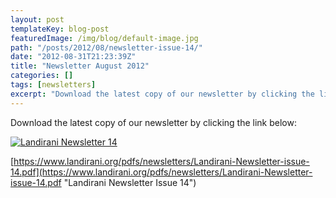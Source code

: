 ```yaml
---
layout: post
templateKey: blog-post
featuredImage: /img/blog/default-image.jpg
path: "/posts/2012/08/newsletter-issue-14/"
date: "2012-08-31T21:23:39Z"
title: "Newsletter August 2012"
categories: []
tags: [newsletters]
excerpt: "Download the latest copy of our newsletter by clicking the link below:Landirani Newsletter 14https:/..."
---
```


Download the latest copy of our newsletter by clicking the link below:

[![Landirani Newsletter 14](https://f000.backblazeb2.com/file/avm-wp-uploads/2012/08/Newsletter-14.jpg "Newsletter-14")](https://www.landirani.org/pdfs/newsletters/Landirani-Newsletter-issue-14.pdf)

[https://www.landirani.org/pdfs/newsletters/Landirani-Newsletter-issue-14.pdf](https://www.landirani.org/pdfs/newsletters/Landirani-Newsletter-issue-14.pdf "Landirani Newsletter Issue 14")
